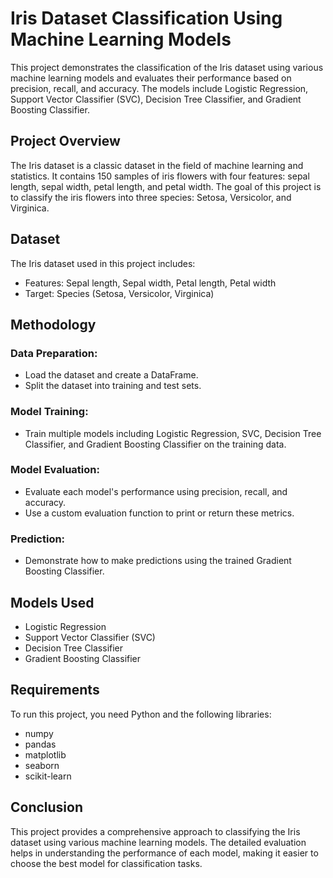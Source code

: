 # Iris Dataset Classification Using Machine Learning Models
This project demonstrates the classification of the Iris dataset using various machine learning models and evaluates their performance based on precision, recall, and accuracy. The models include Logistic Regression, Support Vector Classifier (SVC), Decision Tree Classifier, and Gradient Boosting Classifier.

## Project Overview
The Iris dataset is a classic dataset in the field of machine learning and statistics. It contains 150 samples of iris flowers with four features: sepal length, sepal width, petal length, and petal width. The goal of this project is to classify the iris flowers into three species: Setosa, Versicolor, and Virginica.

## Dataset
The Iris dataset used in this project includes:

- Features: Sepal length, Sepal width, Petal length, Petal width
- Target: Species (Setosa, Versicolor, Virginica)

## Methodology
### Data Preparation: 
- Load the dataset and create a DataFrame.
- Split the dataset into training and test sets.

### Model Training:
- Train multiple models including Logistic Regression, SVC, Decision Tree Classifier, and Gradient Boosting Classifier on the training data.

### Model Evaluation:
- Evaluate each model's performance using precision, recall, and accuracy.
- Use a custom evaluation function to print or return these metrics.
  
### Prediction:
- Demonstrate how to make predictions using the trained Gradient Boosting Classifier.

## Models Used 
- Logistic Regression
- Support Vector Classifier (SVC)
- Decision Tree Classifier
- Gradient Boosting Classifier

## Requirements
To run this project, you need Python and the following libraries:

- numpy
- pandas
- matplotlib
- seaborn
- scikit-learn

## Conclusion
This project provides a comprehensive approach to classifying the Iris dataset using various machine learning models. The detailed evaluation helps in understanding the performance of each model, making it easier to choose the best model for classification tasks.
